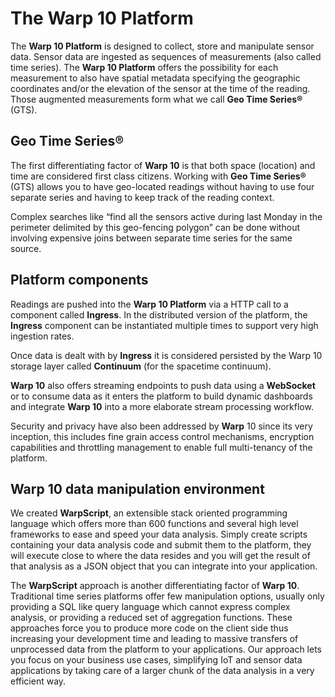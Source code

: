 # The Warp 10 Platform

The **Warp 10 Platform** is designed to collect, store and manipulate sensor data. Sensor data are ingested as sequences of measurements (also called time series). The **Warp 10 Platform** offers the possibility for each measurement to also have spatial metadata specifying the geographic coordinates and/or the elevation of the sensor at the time of the reading. Those augmented measurements form what we call **Geo Time Series®** (GTS).

## Geo Time Series®
The first differentiating factor of **Warp 10** is that both space (location) and time are considered first class citizens. Working with **Geo Time Series®** (GTS) allows you to have geo-located readings without having to use four separate series and having to keep track of the reading context.

Complex searches like “find all the sensors active during last Monday in the perimeter delimited by this geo-fencing polygon” can be done without involving expensive joins between separate time series for the same source.

## Platform components
Readings are pushed into the **Warp 10 Platform** via a HTTP call to a component called **Ingress**. In the distributed version of the platform, the **Ingress** component can be instantiated multiple times to support very high ingestion rates.

Once data is dealt with by **Ingress** it is considered persisted by the Warp 10 storage layer called **Continuum** (for the spacetime continuum).

**Warp 10** also offers streaming endpoints to push data using a **WebSocket** or to consume data as it enters the platform to build dynamic dashboards and integrate **Warp 10** into a more elaborate stream processing workflow.

Security and privacy have also been addressed by **Warp** 10 since its very inception, this includes fine grain access control mechanisms, encryption capabilities and throttling management to enable full multi-tenancy of the platform.

## Warp 10 data manipulation environment
We created **WarpScript**, an extensible stack oriented programming language which offers more than 600 functions and several high level frameworks to ease and speed your data analysis. Simply create scripts containing your data analysis code and submit them to the platform, they will execute close to where the data resides and you will get the result of that analysis as a JSON object that you can integrate into your application.

The **WarpScript** approach is another differentiating factor of **Warp 10**. Traditional time series platforms offer few manipulation options, usually only providing a SQL like query language which cannot express complex analysis, or providing a reduced set of aggregation functions. These approaches force you to produce more code on the client side thus increasing your development time and leading to massive transfers of unprocessed data from the platform to your applications. Our approach lets you focus on your business use cases, simplifying IoT and sensor data applications by taking care of a larger chunk of the data analysis in a very efficient way. 
